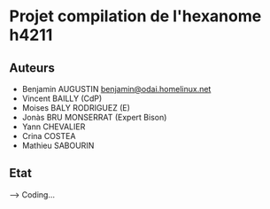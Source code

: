 # Projet compilation de l'hexanome h4211 #

## Auteurs ##
- Benjamin AUGUSTIN <benjamin@odai.homelinux.net>
- Vincent BAILLY (CdP)
- Moises BALY RODRIGUEZ (E)
- Jonàs BRU MONSERRAT (Expert Bison)
- Yann CHEVALIER
- Crina COSTEA
- Mathieu SABOURIN

## Etat ##
--> Coding...

